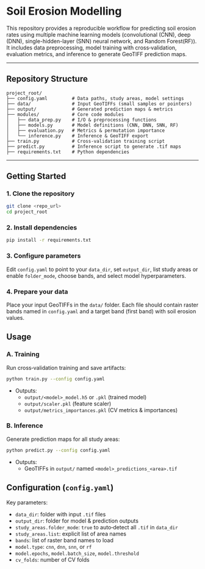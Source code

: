 # Soil Erosion Modelling

This repository provides a reproducible workflow for predicting soil erosion rates using multiple machine learning models (convolutional (CNN), deep (DNN), single-hidden-layer (SNN) neural network, and Random Forest(RF)). It includes data preprocessing, model training with cross‑validation, evaluation metrics, and inference to generate GeoTIFF prediction maps.

---

## Repository Structure
```
project_root/
├── config.yaml         # Data paths, study areas, model settings
├── data/               # Input GeoTIFFs (small samples or pointers)
├── output/             # Generated prediction maps & metrics
├── modules/            # Core code modules
│   ├── data_prep.py    # I/O & preprocessing functions
│   ├── models.py       # Model definitions (CNN, DNN, SNN, RF)
│   ├── evaluation.py   # Metrics & permutation importance
│   └── inference.py    # Inference & GeoTIFF export
├── train.py            # Cross‑validation training script
├── predict.py          # Inference script to generate .tif maps
├── requirements.txt    # Python dependencies
```

---

## Getting Started

### 1. Clone the repository
```bash
git clone <repo_url>
cd project_root
```

### 2. Install dependencies
```bash
pip install -r requirements.txt
```

### 3. Configure parameters
Edit `config.yaml` to point to your `data_dir`, set `output_dir`, list study areas or enable `folder_mode`, choose bands, and select model hyperparameters.

### 4. Prepare your data
Place your input GeoTIFFs in the `data/` folder. Each file should contain raster bands named in `config.yaml` and a target band (first band) with soil erosion values.


## Usage

### A. Training
Run cross‑validation training and save artifacts:
```bash
python train.py --config config.yaml
```
- Outputs:
  - `output/<model>_model.h5` or `.pkl` (trained model)
  - `output/scaler.pkl` (feature scaler)
  - `output/metrics_importances.pkl` (CV metrics & importances)

### B. Inference
Generate prediction maps for all study areas:
```bash
python predict.py --config config.yaml
```
- Outputs:
  - GeoTIFFs in `output/` named `<model>_predictions_<area>.tif`


## Configuration (`config.yaml`)
Key parameters:
- `data_dir`: folder with input `.tif` files
- `output_dir`: folder for model & prediction outputs
- `study_areas.folder_mode`: `true` to auto‑detect all `.tif` in `data_dir`
- `study_areas.list`: explicit list of area names
- `bands`: list of raster band names to load
- `model.type`: `cnn`, `dnn`, `snn`, or `rf`
- `model.epochs`, `model.batch_size`, `model.threshold`
- `cv_folds`: number of CV folds



